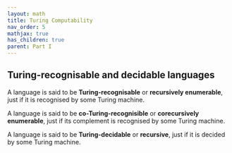 ```yaml
---
layout: math
title: Turing Computability
nav_order: 5
mathjax: true
has_children: true
parent: Part I
---
```


## Turing-recognisable and decidable languages

A language is said to be __Turing-recognisable__ or __recursively enumerable__, just if it is recognised by some Turing machine.

A language is said to be __co-Turing-recognisible__ or __corecursively enumerable__, just if its complement is recognised by some Turing machine.

A language is said to be __Turing-decidable__ or __recursive__, just if it is decided by some Turing machine.